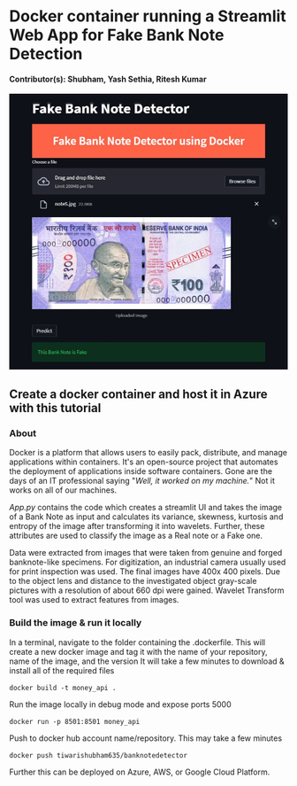 
# Docker container running a Streamlit Web App for Fake Bank Note Detection

#### Contributor(s): Shubham, Yash Sethia, Ritesh Kumar 
![Snapshot](Homepage.jpg)

Create a docker container and host it in Azure with this tutorial
----------
### About

Docker is a platform that allows users to easily pack, distribute, and manage applications within containers. It's an open-source project that automates the deployment of applications inside software containers. Gone are the days of an IT professional saying  "*Well, it worked on my machine.*" Not it works on all of our machines.

*App.py* contains the code which creates a streamlit UI and takes the image of a Bank Note as input and calculates its variance, skewness, kurtosis and entropy of the image after transforming it into wavelets. Further, these attributes are used to classify the image as a Real note or a Fake one.

Data were extracted from images that were taken from genuine and forged banknote-like specimens. For digitization, an industrial camera usually used for print inspection was used. The final images have 400x 400 pixels. Due to the object lens and distance to the investigated object gray-scale pictures with a resolution of about 660 dpi were gained. Wavelet Transform tool was used to extract features from images.

### Build the image & run it locally
In a terminal, navigate to the folder containing the .dockerfile.
This will create a new docker image and tag it with the name of your repository, name of the image, and the version
It will take a few minutes to download & install all of the required files
```
docker build -t money_api . 
```

Run the image locally in debug mode and expose ports 5000
```
docker run -p 8501:8501 money_api
```

Push to docker hub account name/repository. This may take a few minutes
```
docker push tiwarishubham635/banknotedetector
```
Further this can be deployed on Azure, AWS, or Google Cloud Platform.
